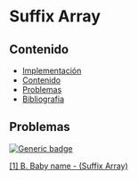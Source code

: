 # Suffix Array

## Contenido
* [Implementación](#)
* [Contenido](#contenido)
* [Problemas](#problemas)
* [Bibliografia](#bibliografia)

## Problemas

[![Generic badge](https://img.shields.io/badge/CodeForcesGym-Medium-yellow.svg)](https://codeforces.com/gyms)

[[1] B. Baby name - (Suffix Array)](https://codeforces.com/gym/102700/problem/B)
